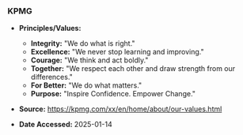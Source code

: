 ### KPMG

- **Principles/Values:**
  - **Integrity:** "We do what is right."
  - **Excellence:** "We never stop learning and improving."
  - **Courage:** "We think and act boldly."
  - **Together:** "We respect each other and draw strength from our differences."
  - **For Better:** "We do what matters."
  - **Purpose:** "Inspire Confidence. Empower Change."

- **Source:** https://kpmg.com/xx/en/home/about/our-values.html
- **Date Accessed:** 2025-01-14